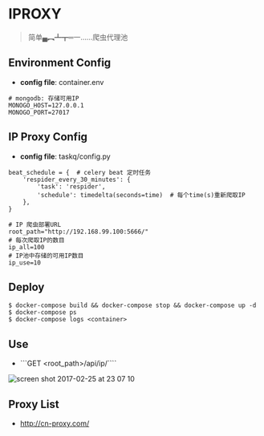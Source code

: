 # IPROXY

> 简单▄︻┻┳═一……爬虫代理池

## Environment Config

+ **config file**: container.env

```
# mongodb: 存储可用IP
MONOGO_HOST=127.0.0.1
MONOGO_PORT=27017
```

## IP Proxy Config

+ **config file**: taskq/config.py

```
beat_schedule = {  # celery beat 定时任务
    'respider_every_30_minutes': {
        'task': 'respider',
        'schedule': timedelta(seconds=time)  # 每个time(s)重新爬取IP
    },
}

# IP 爬虫部署URL
root_path="http://192.168.99.100:5666/"
# 每次爬取IP的数目
ip_all=100
# IP池中存储的可用IP数目
ip_use=10
```

## Deploy

```shell
$ docker-compose build && docker-compose stop && docker-compose up -d
$ docker-compose ps
$ docker-compose logs <container>
```

## Use

+ ```GET <root_path>/api/ip/````

![screen shot 2017-02-25 at 23 07 10](https://cloud.githubusercontent.com/assets/10671733/23332126/39b20c60-fbaf-11e6-995b-51caeb979868.png)


## Proxy List

+ http://cn-proxy.com/
